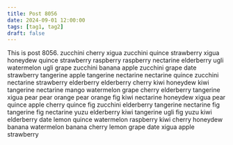 ```yaml
---
title: Post 8056
date: 2024-09-01 12:00:00
tags: [tag1, tag2]
draft: false
---
```

This is post 8056.
zucchini
cherry
xigua
zucchini
quince
strawberry
xigua
honeydew
quince
strawberry
raspberry
raspberry
nectarine
elderberry
ugli
watermelon
ugli
grape
zucchini
banana
apple
zucchini
grape
date
strawberry
tangerine
apple
tangerine
nectarine
nectarine
quince
zucchini
nectarine
strawberry
elderberry
elderberry
cherry
kiwi
honeydew
kiwi
tangerine
nectarine
mango
watermelon
grape
cherry
elderberry
tangerine
xigua
pear
pear
orange
pear
orange
fig
kiwi
nectarine
honeydew
xigua
pear
quince
apple
cherry
quince
fig
zucchini
elderberry
tangerine
nectarine
fig
tangerine
fig
nectarine
yuzu
elderberry
kiwi
tangerine
ugli
fig
yuzu
kiwi
elderberry
date
lemon
quince
watermelon
raspberry
kiwi
cherry
honeydew
banana
watermelon
banana
cherry
lemon
grape
date
xigua
apple
strawberry
